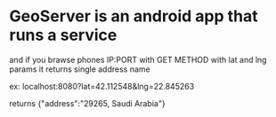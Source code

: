 # GeoServer is an android app that runs a service 
and if you brawse phones IP:PORT with GET METHOD 
with lat and lng params it returns single address name

ex: localhost:8080?lat=42.112548&lng=22.845263

returns 
{"address":"29265, Saudi Arabia"}
